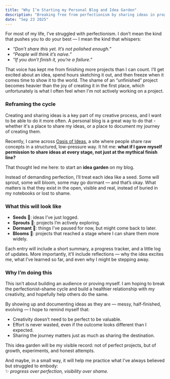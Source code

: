 ```yaml
---
title: "Why I’m Starting my Personal Blog and Idea Garden"
description: "Breaking free from perfectionism by sharing ideas in progress."
date: "Sep 23 2025"
---
```


For most of my life, I’ve struggled with perfectionism. I don’t mean the kind that pushes you to do your best — I mean the kind that whispers:  

- *“Don’t share this yet. It’s not polished enough.”*  
- *“People will think it’s naive.”*  
- *“If you don’t finish it, you’re a failure.”*  

That voice has kept me from finishing more projects than I can count. I’ll get excited about an idea, spend hours sketching it out, and then freeze when it comes time to show it to the world. The shame of an “unfinished” project becomes heavier than the joy of creating it in the first place, which unfortunately is what I often feel when I'm not actively working on a project. 

### Reframing the cycle  

Creating and sharing ideas is a key part of my creative process, and I want to be able to do it more often. A personal blog is a great way to do that - whether it's a place to share my ideas, or a place to document my journey of creating them. 

Recently, I came across [Oasis of Ideas](https://www.oasis-of-ideas.com/), a site where people share raw concepts in a structured, low-pressure way. It hit me: **what if I gave myself permission to share ideas at every stage, not just at the mythical finish line?**  

That thought led me here: to start an **idea garden** on my blog.  

Instead of demanding perfection, I’ll treat each idea like a seed. Some will sprout, some will bloom, some may go dormant — and that’s okay. What matters is that they exist in the open, visible and real, instead of buried in my notebooks or lost to shame.  

### What this will look like  

- **Seeds** 🌱: ideas I’ve just logged.  
- **Sprouts** 🌿: projects I’m actively exploring.  
- **Dormant** 🍂: things I’ve paused for now, but might come back to later.  
- **Blooms** 🌸: projects that reached a stage where I can share them more widely.  

Each entry will include a short summary, a progress tracker, and a little log of updates. More importantly, it’ll include reflections — why the idea excites me, what I’ve learned so far, and even why I might be stepping away.  

### Why I’m doing this  

This isn’t about building an audience or proving myself. I am hoping to break the perfectionist–shame cycle and build a healthier relationship with my creativity, and hopefully help others do the same.  

By showing up and documenting ideas as they are — messy, half-finished, evolving — I hope to remind myself that:  
- Creativity doesn’t need to be perfect to be valuable.  
- Effort is never wasted, even if the outcome looks different than I expected.  
- Sharing the journey matters just as much as sharing the destination.  

This idea garden will be my visible record: not of perfect projects, but of growth, experiments, and honest attempts.  

And maybe, in a small way, it will help me practice what I’ve always believed but struggled to embody:  
✨ *progress over perfection, visibility over shame.*  
